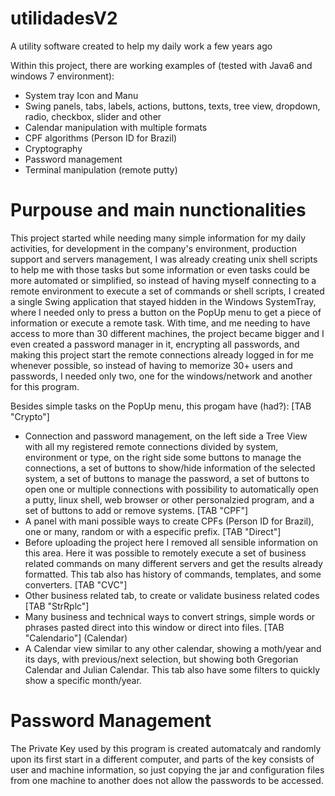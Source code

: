 # utilidadesV2
A utility software created to help my daily work a few years ago

Within this project, there are working examples of (tested with Java6 and windows 7 environment):
 - System tray Icon and Manu
 - Swing panels, tabs, labels, actions, buttons, texts, tree view, dropdown, radio, checkbox, slider and other
 - Calendar manipulation with multiple formats
 - CPF algorithms (Person ID for Brazil)
 - Cryptography 
 - Password management
 - Terminal manipulation (remote putty)
 
# Purpouse and main nunctionalities
This project started while needing many simple information for my daily activities, for development in the company's environment, production support and servers management, I was already creating unix shell scripts to help me with those tasks but some information or even tasks could be more automated or simplified, so instead of having myself connecting to a remote environment to execute a set of commands or shell scripts, I created a single Swing application that stayed hidden in the Windows SystemTray, where I needed only to press a button on the PopUp menu to get a piece of information or execute a remote task.
With time, and me needing to have access to more than 30 different machines, the project became bigger and I even created a password manager in it, encrypting all passwords, and making this project start the remote connections already logged in for me whenever possible, so instead of having to memorize 30+ users and passwords, I needed only two, one for the windows/network and another for this program.

Besides simple tasks on the PopUp menu, this progam have (had?):
[TAB "Crypto"]
 - Connection and password management, on the left side a Tree View with all my registered remote connections divided by system, environment or type, on the right side some buttons to manage the connections, a set of buttons to show/hide information of the selected system, a set of buttons to manage the password, a set of buttons to open one or multiple connections with possibility to automatically open a putty, linux shell, web browser or other personalzied program, and a set of buttons to add or remove systems.
[TAB "CPF"]
 - A panel with mani possible ways to create CPFs (Person ID for Brazil), one or many, random or with a especific prefix.
[TAB "Direct"]
 - Before uploading the project here I removed all sensible information on this area. Here it was possible to remotely execute a set of business related commands on many different servers and get the results already formatted. This tab also has history of commands, templates, and some converters.
[TAB "CVC"]
 - Other business related tab, to create or validate business related codes
[TAB "StrRplc"]
 - Many business and technical ways to convert strings, simple words or phrases pasted direct into this window or direct into files.
[TAB "Calendario"] (Calendar)
 - A Calendar view similar to any other calendar, showing a moth/year and its days, with previous/next selection, but showing both Gregorian Calendar and Julian Calendar. This tab also have some filters to quickly show a specific month/year.  


# Password Management
The Private Key used by this program is created automatcaly and randomly upon its first start in a different computer, and parts of the key consists of user and machine information, so just copying the jar and configuration files from one machine to another does not allow the passwords to be accessed. 



